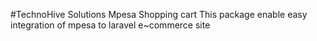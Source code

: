 #TechnoHive Solutions Mpesa Shopping cart
This package enable easy integration of mpesa to laravel e~commerce 
site

